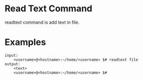 # Read Text Command

readtext command is add text in file.

# Examples 

```
input:
    <username>@<hostname>:~/home/<username> $# readtext file
output:
    <text>
    <username>@<hostname>:~/home/<username> $#
```
